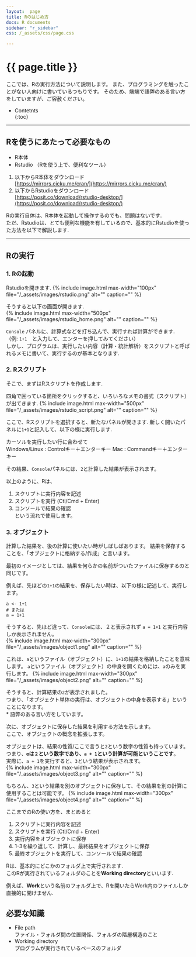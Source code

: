 ```yaml
---
layout:  page
title: Rのはじめ方
docs: R documents
sidebar: "r_sidebar"
css: /_assets/css/page.css

---
```


<h1> {{ page.title }} </h1>
  
ここでは、Rの実行方法について説明します。
また、プログラミングを触ったことがない人向けに書いているつもりです。
そのため、端端で語弊のある言い方をしていますが、ご容赦ください。

* Contetnts  
{:toc}  
  
***  
  
## Rを使うにあたって必要なもの  
  - R本体
  - Rstudio （Rを使う上で、便利なツール）
  
1. 以下からR本体をダウンロード  
    [https://mirrors.cicku.me/cran/](https://mirrors.cicku.me/cran/)
2. 以下からRstudioをダウンロード  
    [https://posit.co/download/rstudio-desktop/](https://posit.co/download/rstudio-desktop/)

Rの実行自体は、R本体を起動して操作するのでも、問題はないです.  
ただ、Rstudioは、とても便利な機能を有しているので、基本的にRstudioを使った方法を以下で解説します.

***  
  
## Rの実行
### 1. Rの起動  
Rstudioを開きます.
{% include image.html 
max-width="100px" file="/_assets/images/rstudio.png" alt=""
caption="" %}
  
そうすると以下の画面が開きます.  
{% include image.html 
max-width="500px" file="/_assets/images/rstudio_home.png" alt=""
caption="" %}

`Console` パネルに、計算式などを打ち込んで、実行すれば計算ができます.  
（例: `1+1`　と入力して、エンターを押してみてください）  
しかし、プログラムは、実行したい内容（計算・統計解析）をスクリプトと呼ばれるメモに書いて、実行するのが基本となります.  

### 2. Rスクリプト
そこで、まずはRスクリプトを作成します.

四角で囲っている箇所をクリックすると、いろいろなメモの書式（スクリプト）が出てきます.
{% include image.html 
max-width="500px" file="/_assets/images/rstudio_script.png" alt=""
caption="" %}

ここで、Rスクリプトを選択すると、新たなパネルが開きます.
新しく開いたパネルに`1+1`と記入して、以下の様に実行します.  
  
カーソルを実行したい行に合わせて  
Windows/Linux : Controlキー＋エンターキー
Mac : Commandキー＋エンターキー

その結果、`Console`パネルには、`2`と計算した結果が表示されます。

以上のように、Rは、  
1. スクリプトに実行内容を記述  
2. スクリプトを実行 (Ctl/Cmd + Enter) 
3. コンソールで結果の確認  
という流れで使用します。  

### 3. オブジェクト
計算した結果を、後の計算に使いたい時がしばしばあります。
結果を保存することを、「オブジェクトに格納する/作成」と言います。

最初のイメージとしては、結果を何らかの名前がついたファイルに保存するのと同じです。

例えば、先ほどの`1+1`の結果を、保存したい時は、以下の様に記述して、実行します。
```
a <- 1+1 
# または  
a = 1+1  
```
そうすると、先ほど違って、`Console`には、２と表示されず `a = 1+1` と実行内容しか表示されません。  
{% include image.html 
max-width="300px" file="/_assets/images/object1.png" alt=""
caption="" %}

これは、`a`というファイル（オブジェクト）に、`1+1`の結果を格納したことを意味します。
`a`というファイル（オブジェクト）の中身を開くためには、`a`のみを実行します。
{% include image.html 
max-width="300px" file="/_assets/images/object2.png" alt=""
caption="" %}

そうすると、計算結果の`2`が表示されました。  
つまり、「オブジェクト単体の実行は、オブジェクトの中身を表示する」ということになります。  
\* 語弊のある言い方をしています。
  
次に、オブジェクトに保存した結果を利用する方法を示します。  
ここで、オブジェクトの概念を拡張します。  
  
オブジェクトは、結果の性質/ここで言うと`2`という数字の性質も持っています。   
つまり、<b>`α`は`２`という数字であり、`a + 1`という計算が可能ということです</b>。  
実際に、`a + 1`を実行すると、`3`という結果が表示されます。  
{% include image.html 
max-width="300px" file="/_assets/images/object3.png" alt=""
caption="" %}

もちろん、`3`という結果を別のオブジェクトに保存して、その結果を別の計算に使用することは可能です。
{% include image.html 
max-width="300px" file="/_assets/images/object4.png" alt=""
caption="" %}

ここまでのRの使い方を、まとめると
1. スクリプトに実行内容を記述  
2. スクリプトを実行 (Ctl/Cmd + Enter) 
3. 実行内容をオブジェクトに保存
4. 1-3を繰り返して、計算し、最終結果をオブジェクトに保存
5. 最終オブジェクトを実行して、コンソールで結果の確認  
  
  
  
Rは、基本的にどこかのフォルダ上で実行されます.  
このRが実行されているフォルダのことを<b>Working directory</b>といいます.  
  
例えば、<b>Work</b>という名前のフォルダ上で、Rを開いたらWork内のファイルしか直接的に開けません.  
  

## 必要な知識  
- File path  
  ファイル・フォルダ間の位置関係、フォルダの階層構造のこと  
- Working directory  
  プログラムが実行されているベースのフォルダ  

